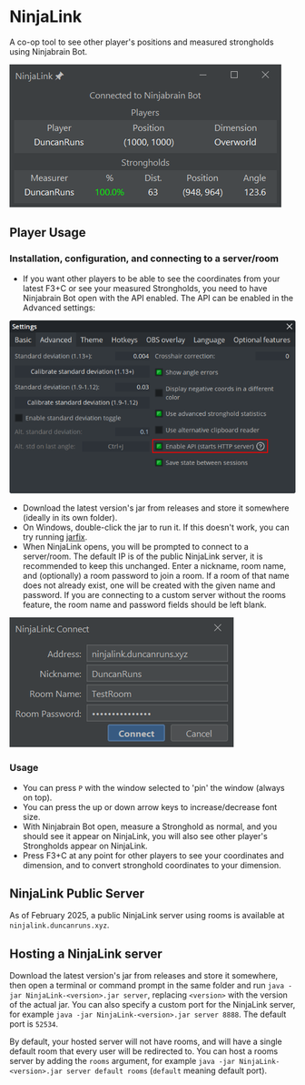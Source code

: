 # NinjaLink

A co-op tool to see other player's positions and measured strongholds using Ninjabrain Bot.

![The NinjaLink Client Application](NinjaLink.png)

## Player Usage

### Installation, configuration, and connecting to a server/room

- If you want other players to be able to see the coordinates from your latest F3+C or see your measured Strongholds,
  you need to have Ninjabrain Bot open with the API enabled. The API can be enabled in the Advanced settings:

![Ninjabrain Bot Advanced settings menu with Enable API highlighted with a red box.](NinjabrainBotSetting.png)

- Download the latest version's jar from releases and store it somewhere (ideally in its own folder).
- On Windows, double-click the jar to run it. If this doesn't work, you can try
  running [jarfix](https://johann.loefflmann.net/downloads/jarfix.exe).
- When NinjaLink opens, you will be prompted to connect to a server/room. The default IP is of the public NinjaLink
  server, it is recommended to keep this unchanged. Enter a nickname, room name, and (optionally) a room password to
  join a room. If a room of that name does not already exist, one will be created with the given name and password. If
  you are connecting to a custom server without the rooms feature, the room name and password fields should be left
  blank.

![The Connection Prompt for NinjaLink](connect.png)

### Usage

- You can press `P` with the window selected to 'pin' the window (always on top).
- You can press the up or down arrow keys to increase/decrease font size.
- With Ninjabrain Bot open, measure a Stronghold as normal, and you should see it appear on NinjaLink, you will also see
  other player's Strongholds appear on NinjaLink.
- Press F3+C at any point for other players to see your coordinates and dimension, and to convert stronghold coordinates
  to your dimension.

## NinjaLink Public Server

As of February 2025, a public NinjaLink server using rooms is available at `ninjalink.duncanruns.xyz`.

## Hosting a NinjaLink server

Download the latest version's jar from releases and store it somewhere, then open a terminal or command prompt in the
same folder and run `java -jar NinjaLink-<version>.jar server`, replacing `<version>` with the version of the actual
jar. You can also specify a custom port for the NinjaLink server, for example
`java -jar NinjaLink-<version>.jar server 8888`. The default port is `52534`.

By default, your hosted server will not have rooms, and will have a single default room that every user will be
redirected to. You can host a rooms server by adding the `rooms` argument, for example
`java -jar NinjaLink-<version>.jar server default rooms` (`default` meaning default port).